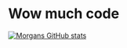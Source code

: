<h1>Wow much code</h1>

[![Morgans GitHub stats](https://github-readme-stats.vercel.app/api?username=MorganGarciaBrown)](https://github.com/anuraghazra/github-readme-stats)

<!---
MorganGarciaBrown/MorganGarciaBrown is a ✨ special ✨ repository because its `README.md` (this file) appears on your GitHub profile.
You can click the Preview link to take a look at your changes.
--->
